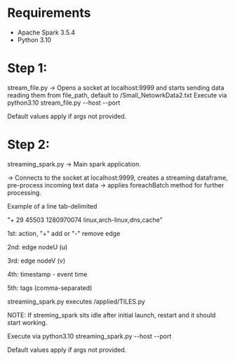 # Requirements
- Apache Spark 3.5.4
- Python 3.10

# Step 1:
stream_file.py
-> Opens a socket at localhost:9999 and starts sending data reading them from file_path, default to <path>/Small_NetowrkData2.txt
Execute via python3.10 stream_file.py <path> --host <ip> --port <port>

Default values apply if args not provided.

# Step 2:
streaming_spark.py
-> Main spark application.

-> Connects to the socket at localhost:9999, creates a streaming dataframe, pre-process incoming text data -> applies foreachBatch method for further processing.


Example of a line tab-delimited

 "+    29	45503	1280970074	linux,arch-linux,dns,cache"
 
 1st: action, "+" add or "-" remove edge
 
 2nd: edge nodeU (u)
 
 3rd: edge nodeV (v)
 
 4th: timestamp - event time
 
 5th: tags (comma-separated)

 streaming_spark.py executes /applied/TILES.py 

NOTE: If streming_spark sits idle after initial launch, restart and it should start working.


Execute via python3.10 streaming_spark.py --host <ip> --port <port>

Default values apply if args not provided.

